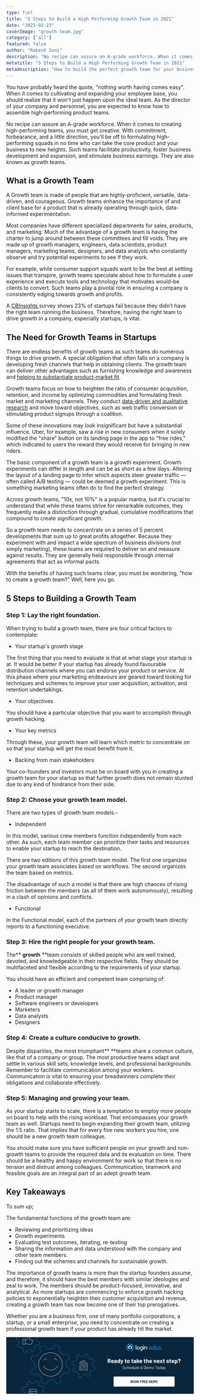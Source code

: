 ```yaml
---
type: fuel
title: "5 Steps to Build a High Performing Growth Team in 2021"
date: "2021-02-23"
coverImage: "growth-team.jpg"
category: ["all"]
featured: false
author: "Rakesh Soni"
description: "No recipe can assure an A-grade workforce. When it comes to creating high-performing teams, you must get creative. With commitment, forbearance, and a little direction, you'll be off to formulating high-performing squads in no time who can take the core product and your business to new heights."
metatitle: "5 Steps to Build a High Performing Growth Team in 2021"
metadescription: "How to build the perfect growth team for your business? It should have the best members with similar ideologies and zeal to work. There’s more, find out here."
---
```



You have probably heard the quote, "nothing worth having comes easy". When it comes to cultivating and expanding your employee base, you should realize that it won't just happen upon the ideal team. As the director of your company and personnel, you are expected to know how to assemble high-performing product teams.

No recipe can assure an A-grade workforce. When it comes to creating high-performing teams, you must get creative. With commitment, forbearance, and a little direction, you'll be off to formulating high-performing squads in no time who can take the core product and your business to new heights. Such teams facilitate productivity, foster business development and expansion, and stimulate business earnings. They are also known as growth teams.


## What is a Growth Team

A Growth team is made of people that are highly-proficient, versatile, data-driven, and courageous. Growth teams enhance the importance of and client base for a product that is already operating through quick, data-informed experimentation.

Most companies have different specialized departments for sales, products, and marketing. Much of the advantage of a growth team is having the charter to jump around between these committees and fill voids. They are made up of growth managers, engineers, data scientists, product managers, marketing teams, designers, and data analysts who constantly observe and try potential experiments to see if they work.

For example, while consumer support squads want to be the best at settling issues that transpire, growth teams speculate about how to formulate a user experience and execute tools and technology that motivates would-be clients to convert. Such teams play a pivotal role in ensuring a company is consistently edging towards growth and profits.

A [CBInsights ](https://www.cbinsights.com/research/startup-failure-reasons-top/)survey shows 23% of startups fail because they didn’t have the right team running the business. Therefore, having the right team to drive growth in a company, especially startups, is vital.


## The Need for Growth Teams in Startups

There are endless benefits of growth teams as such teams do numerous things to drive growth. A special obligation that often falls on a company is developing fresh channels that help in obtaining clients. The growth team can deliver other advantages such as furnishing knowledge and awareness and [helping to substantiate product-market fit](https://www.loginradius.com/blog/fuel/2021/01/engineering-as-marketing/).

Growth teams focus on how to heighten the ratio of consumer acquisition, retention, and income by optimizing commodities and formulating fresh market and marketing channels. They conduct [data-driven and qualitative research](https://www.loginradius.com/blog/fuel/2021/01/360-degree-growth-data-driven/) and move toward objectives, such as web traffic conversion or stimulating product signups through a coalition.

Some of these innovations may look insignificant but have a substantial influence. Uber, for example, saw a rise in new consumers when it solely modified the "share" button on its landing page in the app to "free rides," which indicated to users the reward they would receive for bringing in new riders.

The basic component of a growth team is a growth experiment. Growth experiments can differ in length and can be as short as a few days. Altering the layout of a landing page to infer which aspects steer greater traffic — often called A/B testing — could be deemed a growth experiment. This is something marketing teams often do to find the perfect strategy.

Across growth teams, "10x, not 10%" is a popular mantra, but it's crucial to understand that while these teams strive for remarkable outcomes, they frequently make a distinction through gradual, cumulative modifications that compound to create significant growth. 

So a  growth team needs to concentrate on a series of 5 percent developments that sum up to great profits altogether. Because they experiment with and impact a wide spectrum of business divisions (not simply marketing), these teams are required to deliver on and measure against results. They are generally held responsible through internal agreements that act as informal pacts. 

With the benefits of having such teams clear, you must be wondering, "how to create a growth team?" Well, here you go. 


## 5 Steps to Building a Growth Team


### Step 1: Lay the right foundation.

When trying to build a growth team, there are four critical factors to contemplate:



*   Your startup's growth stage

The first thing that you need to evaluate is that at what stage your startup is at. It would be better if your startup has already found favourable distribution channels where you can endorse your product or service. At this phase where your marketing endeavours are geared toward looking for techniques and schemes to improve your user acquisition, activation, and retention undertakings.



*    Your objectives 

You should have a particular objective that you want to accomplish through growth hacking.



*   Your key metrics

Through these, your growth team will learn which metric to concentrate on so that your startup will get the most benefit from it.



*   Backing from main stakeholders

Your co-founders and investors must be on board with you in creating a growth team for your startup so that further growth does not remain stunted due to any kind of hindrance from their side.


### Step 2: Choose your growth team model.

There are two types of growth team models:-



*   Independent 

In this model, various crew members function independently from each other. As such, each team member can prioritize their tasks and resources to enable your startup to reach the destination.

There are two editions of this growth team model. The first one organizes your growth team associates based on workflows. The second organizes the team based on metrics.

The disadvantage of such a model is that there are high chances of rising friction between the members (as all of them work autonomously), resulting in a clash of opinions and conflicts.



*   Functional

In the Functional model, each of the partners of your growth team directly reports to a functioning executive.


### Step 3: Hire the right people for your growth team.

The** **growth** **team consists of skilled people who are well trained, devoted, and knowledgeable in their respective fields. They should be multifaceted and flexible according to the requirements of your startup.

You should have an efficient and competent team comprising of:



*   A leader or growth manager 
*   Product manager
*   Software engineers or developers
*   Marketers
*   Data analysts
*   Designers


### Step 4: Create a culture conducive to growth.

Despite disparities, the most triumphant** **teams share a common culture, like that of a company or group. The most productive teams adapt and settle in various skill sets, knowledge levels, and professional backgrounds. Remember to facilitate communication among your workers. Communication is vital to ensuring your breadwinners complete their obligations and collaborate effectively.


### Step 5: Managing and growing your team.

As your startup starts to scale, there is a temptation to employ more people on board to help with the rising workload. That encompasses your growth team as well. Startups need to begin expanding their growth team, utilizing the 1:5 ratio. That implies that for every five new workers you hire, one should be a new growth team colleague.

You should make sure you have sufficient people on your growth and non-growth teams to provide the required data and its evaluation on time. There should be a healthy and happy environment for work so that there is no tension and distrust among colleagues. Communication, teamwork and feasible goals are an integral part of an adept growth team.


## Key Takeaways

To sum up;

The fundamental functions of the growth team are:



*   Reviewing and prioritizing ideas
*   Growth experiments
*   Evaluating test outcomes, iterating, re-testing
*   Sharing the information and data understood with the company and other team members.
*   Finding out the schemes and channels for sustainable growth.

The importance of growth teams is more than the startup founders assume, and therefore, it should have the best members with similar ideologies and zeal to work. The members should be product-focused, innovative, and analytical. As more startups are commencing to enforce growth hacking policies to exponentially heighten their customer acquisition and revenue, creating a growth team has now become one of their top prerogatives. 

Whether you are a business firm, one of many portfolio corporations, a startup, or a small enterprise, you need to concentrate on creating a professional growth team if your product has already hit the market.


[![book-a-demo-loginradius](book-a-demo-loginradius.png)](https://www.loginradius.com/book-a-demo/)
